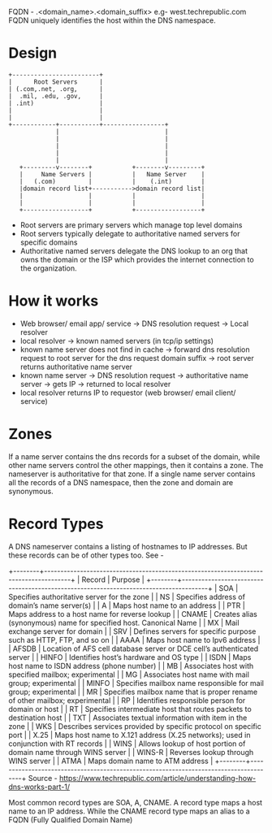 FQDN - <hostname>.<domain_name>.<domain_suffix>
e.g- west.techrepublic.com
FQDN uniquely identifies the host within the DNS namespace.

Design
======
```
+------------------------+
|      Root Servers      |
| (.com,.net, .org,      |
|  .mil, .edu, .gov,     |
| .int)                  |
|                        |
|                        |
+------------+-----------+-----------------+
             |                             |
             |                             |
             |                             |
             |                             |
             |                             |
   +---------v--------+           +--------v---------+
   |     Name Servers |           |   Name Server    |
   |   (.com)         |           |    (.int)        |
   |domain record list+----------->domain record list|
   |                  |           |                  |
   |                  |           |                  |
   +------------------+           +------------------+
```
* Root servers are primary servers which manage top level domains
* Root servers typically delegate to authoritative named servers for specific domains
* Authoritative named servers delegate the DNS lookup to an org that owns the domain or the ISP which provides the internet connection to the organization.

How it works
============

* Web browser/ email app/ service -> DNS resolution request -> Local resolver
* local resolver -> known named servers (in tcp/ip settings) 
* known name server does not find in cache -> forward dns resolution request to root server for the dns request domain suffix -> root server returns authoritative name server
* known name server -> DNS resolution request -> authoritative name server -> gets IP -> returned to local resolver
* local resolver returns IP to requestor (web browser/ email client/ service)

Zones
=====
If a name server contains the dns records for a subset of the domain, while other name servers control the other mappings, then it contains a zone. The nameserver is authoritative for that zone. If a single name server contains all the records of a DNS namespace, then the zone and domain are synonymous.

Record Types
============

A DNS nameserver contains a listing of hostnames to IP addresses. But these records can be of other types too. See -

+--------+--------------------------------------------------------------------------------------+
| Record |                                       Purpose                                        |
+--------+--------------------------------------------------------------------------------------+
| SOA    | Specifies authoritative server for the zone                                          |
| NS     | Specifies address of domain’s name server(s)                                         |
| A      | Maps host name to an address                                                         |
| PTR    | Maps address to a host name for reverse lookup                                       |
| CNAME  | Creates alias (synonymous) name for specified host. Canonical Name                   |
| MX     | Mail exchange server for domain                                                      |
| SRV    | Defines servers for specific purpose such as HTTP, FTP, and so on                    |
| AAAA   | Maps host name to Ipv6 address                                                       |
| AFSDB  | Location of AFS cell database server or DCE cell’s authenticated server              |
| HINFO  | Identifies host’s hardware and OS type                                               |
| ISDN   | Maps host name to ISDN address (phone number)                                        |
| MB     | Associates host with specified mailbox; experimental                                 |
| MG     | Associates host name with mail group; experimental                                   |
| MINFO  | Specifies mailbox name responsible for mail group; experimental                      |
| MR     | Specifies mailbox name that is proper rename of other mailbox; experimental          |
| RP     | Identifies responsible person for domain or host                                     |
| RT     | Specifies intermediate host that routes packets to destination host                  |
| TXT    | Associates textual information with item in the zone                                 |
| WKS    | Describes services provided by specific protocol on specific port                    |
| X.25   | Maps host name to X.121 address (X.25 networks); used in conjunction with RT records |
| WINS   | Allows lookup of host portion of domain name through WINS server                     |
| WINS-R | Reverses lookup through WINS server                                                  |
| ATMA   | Maps domain name to ATM address                                                      |
+--------+--------------------------------------------------------------------------------------+
Source - https://www.techrepublic.com/article/understanding-how-dns-works-part-1/

Most common record types are SOA, A, CNAME. A record type maps a host name to an IP address. 
While the CNAME record type maps an alias to a FQDN (Fully Qualified Domain Name)
